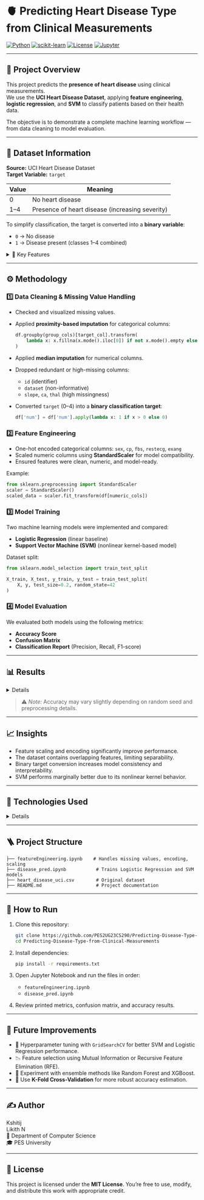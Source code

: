 # 🫀 Predicting Heart Disease Type from Clinical Measurements

[![Python](https://img.shields.io/badge/Python-3.10+-blue.svg)](https://www.python.org/)
[![scikit-learn](https://img.shields.io/badge/scikit--learn-ML-orange.svg)](https://scikit-learn.org/)
[![License](https://img.shields.io/badge/License-MIT-green.svg)](LICENSE)
[![Jupyter](https://img.shields.io/badge/Notebook-Jupyter-orange.svg)](https://jupyter.org/)

---

## 📘 Project Overview
This project predicts the **presence of heart disease** using clinical measurements.  
We use the **UCI Heart Disease Dataset**, applying **feature engineering**, **logistic regression**, and **SVM** to classify patients based on their health data.

The objective is to demonstrate a complete machine learning workflow — from data cleaning to model evaluation.

---

## 📂 Dataset Information

**Source:** UCI Heart Disease Dataset  
**Target Variable:** `target`

| Value | Meaning |
|--------|----------|
| 0 | No heart disease |
| 1–4 | Presence of heart disease (increasing severity) |

To simplify classification, the target is converted into a **binary variable**:
- `0` → No disease  
- `1` → Disease present (classes 1–4 combined)

<details>
<summary>🧾 Key Features</summary>

| Feature | Description |
|----------|--------------|
| `age` | Age of the patient |
| `sex` | Gender (1 = male, 0 = female) |
| `cp` | Chest pain type (4 categories) |
| `trestbps` | Resting blood pressure |
| `chol` | Serum cholesterol (mg/dl) |
| `fbs` | Fasting blood sugar > 120 mg/dl |
| `restecg` | Resting electrocardiographic results |
| `thalch` | Maximum heart rate achieved |
| `exang` | Exercise-induced angina |
| `oldpeak` | ST depression induced by exercise |
| `slope`, `ca`, `thal` | Additional diagnostic features |
</details>

---

## ⚙️ Methodology

### 1️⃣ Data Cleaning & Missing Value Handling

- Checked and visualized missing values.
- Applied **proximity-based imputation** for categorical columns:

  ```python
  df.groupby(group_cols)[target_col].transform(
      lambda x: x.fillna(x.mode().iloc[0]) if not x.mode().empty else x
  )
  ```

- Applied **median imputation** for numerical columns.

- Dropped redundant or high-missing columns:

  * `id` (identifier)
  * `dataset` (non-informative)
  * `slope`, `ca`, `thal` (high missingness)

- Converted `target` (0–4) into a **binary classification target**:

  ```python
  df['num'] = df['num'].apply(lambda x: 1 if x > 0 else 0)
  ```

### 2️⃣ Feature Engineering

* One-hot encoded categorical columns:
  `sex`, `cp`, `fbs`, `restecg`, `exang`
* Scaled numeric columns using **StandardScaler** for model compatibility.
* Ensured features were clean, numeric, and model-ready.

Example:

  ```python
  from sklearn.preprocessing import StandardScaler
  scaler = StandardScaler()
  scaled_data = scaler.fit_transform(df[numeric_cols])
  ```

### 3️⃣ Model Training

Two machine learning models were implemented and compared:

* **Logistic Regression** (linear baseline)
* **Support Vector Machine (SVM)** (nonlinear kernel-based model)

Dataset split:

```python
from sklearn.model_selection import train_test_split

X_train, X_test, y_train, y_test = train_test_split(
    X, y, test_size=0.2, random_state=42
)
```

### 4️⃣ Model Evaluation

We evaluated both models using the following metrics:

* **Accuracy Score**
* **Confusion Matrix**
* **Classification Report** (Precision, Recall, F1-score)

---

## 📊 Results

<details>

| Model | Accuracy | Comment |
| ------- | --------- |---------- |
| `Logistic Regression` | ~0.831 | Simple, interpretable baseline |
| `SVM (RBF Kernel)` | ~0.837 | Slightly better, captures nonlinear boundaries |
</details>

> ⚠️ *Note:* Accuracy may vary slightly depending on random seed and preprocessing details.


---

## 📈 Insights

* Feature scaling and encoding significantly improve performance.
* The dataset contains overlapping features, limiting separability.
* Binary target conversion increases model consistency and interpretability.
* SVM performs marginally better due to its nonlinear kernel behavior.

---

## 🧠 Technologies Used

<details>

| Category | Tools |
| ------------ | --------- |
| `Language` | Python |
| `Libraries` | `NumPy`, `Pandas`, `Matplotlib`, `Seaborn`, `Scikit-learn` |
| `Environment` | Jupyter Notebook (`.ipynb`) |
</details>

---

## 🪜 Project Structure

```
├── featureEngineering.ipynb    # Handles missing values, encoding, scaling
├── disease_pred.ipynb           # Trains Logistic Regression and SVM models
├── heart_disease_uci.csv        # Original dataset
├── README.md                    # Project documentation
```

---

## 🚀 How to Run

1. Clone this repository:

   ```bash
   git clone https://github.com/PES2UG23CS290/Predicting-Disease-Type-from-Clinical-Measurements.git
   cd Predicting-Disease-Type-from-Clinical-Measurements
   ```

2. Install dependencies:

   ```bash
   pip install -r requirements.txt
   ```

3. Open Jupyter Notebook and run the files in order:

   * `featureEngineering.ipynb`
   * `disease_pred.ipynb`

4. Review printed metrics, confusion matrix, and accuracy results.

---

## 🧭 Future Improvements

* 🔧 Hyperparameter tuning with `GridSearchCV` for better SVM and Logistic Regression performance.
* 📉 Feature selection using Mutual Information or Recursive Feature Elimination (RFE).
* 🌲 Experiment with ensemble methods like Random Forest and XGBoost.
* 🔁 Use **K-Fold Cross-Validation** for more robust accuracy estimation.

---

## ✍️ Author

  Kshitij<br>
  Likith N<br>
📍 Department of Computer Science<br>
🎓 PES University

---

## 📄 License

This project is licensed under the **MIT License**.
You’re free to use, modify, and distribute this work with appropriate credit.

